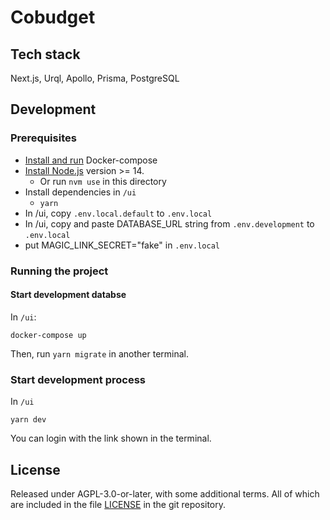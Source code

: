 # Cobudget

## Tech stack

Next.js, Urql, Apollo, Prisma, PostgreSQL

## Development

### Prerequisites

- [Install and run](https://docs.docker.com/compose/install/) Docker-compose
- [Install Node.js](https://nodejs.org/en/) version >= 14.
  - Or run `nvm use` in this directory
- Install dependencies in `/ui`
  - `yarn`
- In /ui, copy `.env.local.default` to `.env.local`
- In /ui, copy and paste DATABASE_URL string from `.env.development` to `.env.local`
- put MAGIC_LINK_SECRET="fake" in `.env.local`

### Running the project

#### Start development databse

In `/ui`:

```
docker-compose up
```

Then, run `yarn migrate` in another terminal.

### Start development process

In `/ui`

```
yarn dev
```

You can login with the link shown in the terminal.

## License

Released under AGPL-3.0-or-later, with some additional terms. All of which are included in the file [LICENSE](LICENSE) in the git repository.
